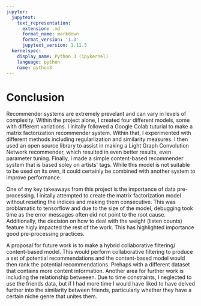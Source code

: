 ```yaml
---
jupyter:
  jupytext:
    text_representation:
      extension: .md
      format_name: markdown
      format_version: '1.3'
      jupytext_version: 1.11.5
  kernelspec:
    display_name: Python 3 (ipykernel)
    language: python
    name: python3
---
```


<!-- #region -->
# Conclusion


Recommender systems are extremely prevelant and can vary in levels of complexity. Within the project alone, I created four different models, some with different variations. I initally followed a Google Colab tuturial to make a matrix factorization recommender system. Within that, I experimented with different methods including regularlization and similarity measures. I then used an open source library to assist in making a Light Graph Convolution Network recommender, which resulted in even better results, even parameter tuning. Finally, I made a simple content-based recommender system that is based soley on artists' tags. While this model is not suitable to be used on its own, it could certainly be combined with another system to improve performance.

One of my key takeaways from this project is the importance of data pre-processing. I initally attempted to create the matrix factorization model without reseting the indices and making them consecutive. This was problamatic to tensorflow and due to the size of the model, debugging took time as the error messages often did not point to the root cause. Additionally, the decision on how to deal with the weight (listen counts) feature higly impacted the rest of the work. This has highlighted importance good pre-processing practices.


A proposal for future work is to make a hybrid collaborative filtering/ content-based model. This would perform collaborative filtering to produce a set of potential recommendations and the content-based model would then rank the potential recommendations. Prehaps with a different dataset that contains more content information. Another area for further work is including the relationship betweeen. Due to time constraints, I neglected to use the friends data, but if I had more time I would have liked to have delved further into the similarity between friends, particularly whether they have a certain niche genre that unites them.
<!-- #endregion -->
